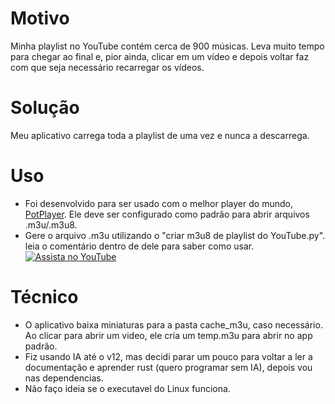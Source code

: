 # Motivo
Minha playlist no YouTube contém cerca de 900 músicas. Leva muito tempo para chegar ao final e, pior ainda, clicar em um vídeo e depois voltar faz com que seja necessário recarregar os vídeos.

# Solução
Meu aplicativo carrega toda a playlist de uma vez e nunca a descarrega.

# Uso
- Foi desenvolvido para ser usado com o melhor player do mundo, [PotPlayer](https://potplayer.daum.net/). Ele deve ser configurado como padrão para abrir arquivos .m3u/.m3u8.
- Gere o arquivo .m3u utilizando o "criar m3u8 de playlist do YouTube.py". leia o comentário dentro de dele para saber como usar.
[![Assista no YouTube](https://img.youtube.com/vi/DGp3KWYItNk/maxresdefault.jpg)](https://youtu.be/DGp3KWYItNk)

# Técnico
- O aplicativo baixa miniaturas para a pasta cache_m3u, caso necessário. Ao clicar para abrir um video, ele cria um temp.m3u para abrir no app padrão.
- Fiz usando IA até o v12, mas decidi parar um pouco para voltar a ler a documentação e aprender rust (quero programar sem IA), depois vou nas dependencias.
- Não faço ideia se o executavel do Linux funciona.